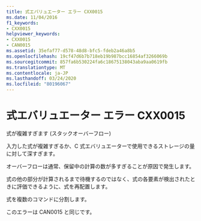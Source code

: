 ```yaml
---
title: 式エバリュエーター エラー CXX0015
ms.date: 11/04/2016
f1_keywords:
- CXX0015
helpviewer_keywords:
- CXX0015
- CAN0015
ms.assetid: 35efaf77-d578-48d8-bfc5-fdeb2a46a8b5
ms.openlocfilehash: 19cf47d6b7b718eb19b987bcc16854af3266069b
ms.sourcegitcommit: 857fa6b530224fa6c18675138043aba9aa0619fb
ms.translationtype: MT
ms.contentlocale: ja-JP
ms.lasthandoff: 03/24/2020
ms.locfileid: "80196067"
---
```

# <a name="expression-evaluator-error-cxx0015"></a>式エバリュエーター エラー CXX0015

式が複雑すぎます (スタックオーバーフロー)

入力した式が複雑すぎるか、C 式エバリュエーターで使用できるストレージの量に対して深すぎます。

オーバーフローは通常、保留中の計算の数が多すぎることが原因で発生します。

式の他の部分が計算されるまで待機するのではなく、式の各要素が検出されたときに評価できるように、式を再配置します。

式を複数のコマンドに分割します。

このエラーは CAN0015 と同じです。
